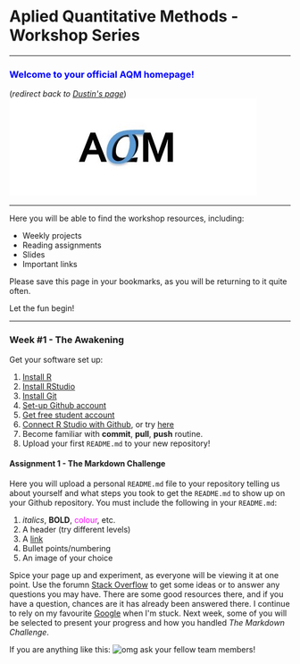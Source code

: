 # Aplied Quantitative Methods - Workshop Series
***

### <span style="color:blue">Welcome to your official AQM homepage!<span>
(_redirect back to [Dustin's page](http://dustin21.github.io/)_)
![AQM](AQM_logo.jpg)

***

Here you will be able to find the workshop resources, including:

* Weekly projects
* Reading assignments
* Slides
* Important links

Please save this page in your bookmarks, as you will be returning to it quite often.

Let the fun begin!

***


### Week #1 - The Awakening

Get your software set up:

1. [Install R](http://cran.stat.sfu.ca/)
2. [Install RStudio](http://www.rstudio.com/products/rstudio/download/)
3. [Install Git](http://git-scm.com/)
4. [Set-up Github account](https://github.com/)
5. [Get free student account](https://education.github.com/)
6. [Connect R Studio with Github](http://www.r-bloggers.com/rstudio-pushing-to-github-with-ssh-authentication/), or try [here](http://www.molecularecologist.com/2013/11/using-github-with-r-and-rstudio/)
7. Become familiar with **commit**, **pull**, **push** routine.
8. Upload your first `README.md` to your new repository!

#### Assignment 1 - The Markdown Challenge

Here you will upload a personal `README.md` file to your repository telling us about yourself and what steps you took to get the `README.md` to show up on your Github repository. You must include the following in your `README.md`:

1. _italics_, **BOLD**, <span style="color:magenta">colour</span>, etc.
2. A header (try different levels)
3. A [link](http://spatial.ly/2014/11/r-visualisations-design/)
4. Bullet points/numbering
5. An image of your choice

Spice your page up and experiment, as everyone will be viewing it at one point. Use the forumn [Stack Overflow](http://stackoverflow.com/) to get some ideas or to answer any questions you may have. There are some good resources there, and if you have a question, chances are it has already been answered there. I continue to rely on my favourite [Google](google.ca) when I'm stuck. Next week, some of you will be selected to present your progress and how you handled *The Markdown Challenge*.

If you are anything like this:
![omg](http://cdn.ebaumsworld.com/thumbs/2013/04/21/033626/83239236/smallreactio.jpg)
ask your fellow team members!
